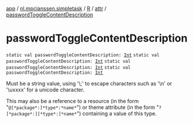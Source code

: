 [app](../../../index.md) / [nl.mpcjanssen.simpletask](../../index.md) / [R](../index.md) / [attr](index.md) / [passwordToggleContentDescription](.)

# passwordToggleContentDescription

`static val passwordToggleContentDescription: `[`Int`](https://kotlinlang.org/api/latest/jvm/stdlib/kotlin/-int/index.html)
`static val passwordToggleContentDescription: `[`Int`](https://kotlinlang.org/api/latest/jvm/stdlib/kotlin/-int/index.html)
`static val passwordToggleContentDescription: `[`Int`](https://kotlinlang.org/api/latest/jvm/stdlib/kotlin/-int/index.html)
`static val passwordToggleContentDescription: `[`Int`](https://kotlinlang.org/api/latest/jvm/stdlib/kotlin/-int/index.html)

Must be a string value, using '\\;' to escape characters such as '\\n' or '\\uxxxx' for a unicode character.

This may also be a reference to a resource (in the form "`@[*package*:]*type*:*name*`") or theme attribute (in the form "`?[*package*:][*type*:]*name*`") containing a value of this type.

